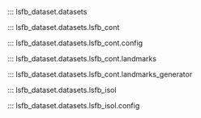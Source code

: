 ::: lsfb_dataset.datasets

::: lsfb_dataset.datasets.lsfb_cont

::: lsfb_dataset.datasets.lsfb_cont.config

::: lsfb_dataset.datasets.lsfb_cont.landmarks

::: lsfb_dataset.datasets.lsfb_cont.landmarks_generator

::: lsfb_dataset.datasets.lsfb_isol

::: lsfb_dataset.datasets.lsfb_isol.config